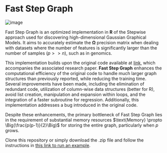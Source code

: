 # Fast Step Graph

![image](https://github.com/juancolonna/FastStepGraph/assets/6243522/2c0f3f9c-e675-4bd9-bd3e-0f4ff197efdb)

Fast Step Graph is an optimized implementation in **R** of the Stepwise approach used for discovering high-dimensional Gaussian Graphical Models. It aims to accurately estimate the $\mathbf{\Omega}$ precision matrix when dealing with datasets where the number of features is significantly larger than the number of samples ($p >> n$), such as in genomics.

This implementation builds upon the original code available at [link](https://jdssv.org/index.php/jdssv/article/view/11), which accompanies the associated research paper. **Fast Step Graph** enhances the computational efficiency of the original code to handle much larger graph structures than previously reported, while reducing the training time. Several improvements have been made, including the elimination of redundant code, utilization of column-wise data structures (better for R), avoid list creation, manipulation and expansion within loops, and the integration of a faster subroutine for regression. Additionally, this implementation addresses a bug introduced in the original code.

Despite these enhancements, the primary bottleneck of Fast Step Graph lies in the requirement of substantial memory resources $\text{Memory} \propto \Big(\frac{p(p-1)}{2}\Big)$ for storing the entire graph, particularly when $p$ grows.

Clone this repository or simply download the .zip file and follow the instructions in [this link to run an example](instructions.md).
